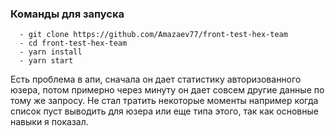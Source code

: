 ### Команды для запуска

```
  - git clone https://github.com/Amazaev77/front-test-hex-team
  - cd front-test-hex-team
  - yarn install
  - yarn start
```

Есть проблема в апи, сначала он дает статистику авторизованного юзера,
потом примерно через минуту он дает совсем другие данные по тому же запросу.
Не стал тратить некоторые моменты например когда список пуст выводить для юзера или еще типа этого, 
так как основные навыки я показал.
